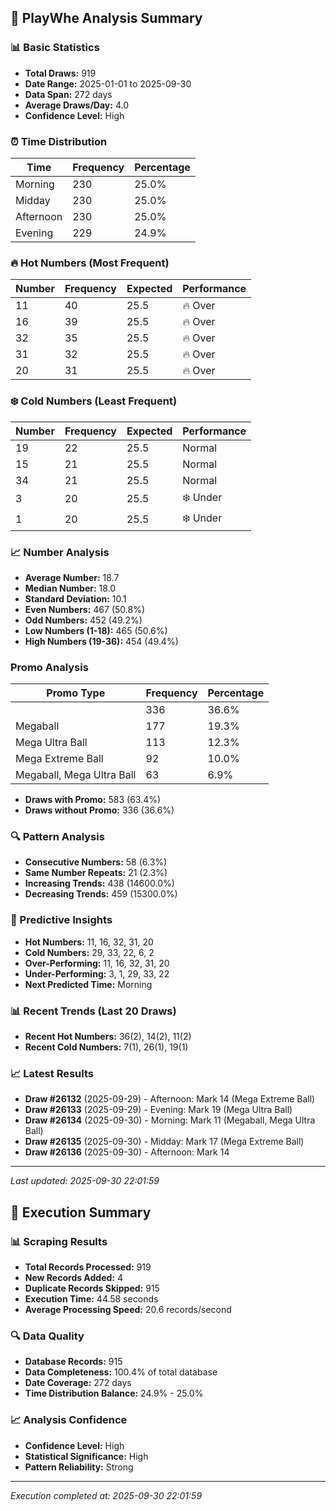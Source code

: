
## 🎯 PlayWhe Analysis Summary

### 📊 Basic Statistics
- **Total Draws:** 919
- **Date Range:** 2025-01-01 to 2025-09-30
- **Data Span:** 272 days
- **Average Draws/Day:** 4.0
- **Confidence Level:** High

### ⏰ Time Distribution
| Time | Frequency | Percentage |
|------|-----------|------------|
| Morning | 230 | 25.0% |
| Midday | 230 | 25.0% |
| Afternoon | 230 | 25.0% |
| Evening | 229 | 24.9% |

### 🔥 Hot Numbers (Most Frequent)
| Number | Frequency | Expected | Performance |
|--------|-----------|----------|-------------|
| 11 | 40 | 25.5 | 🔥 Over |
| 16 | 39 | 25.5 | 🔥 Over |
| 32 | 35 | 25.5 | 🔥 Over |
| 31 | 32 | 25.5 | 🔥 Over |
| 20 | 31 | 25.5 | 🔥 Over |

### ❄️ Cold Numbers (Least Frequent)
| Number | Frequency | Expected | Performance |
|--------|-----------|----------|-------------|
| 19 | 22 | 25.5 | Normal |
| 15 | 21 | 25.5 | Normal |
| 34 | 21 | 25.5 | Normal |
| 3 | 20 | 25.5 | ❄️ Under |
| 1 | 20 | 25.5 | ❄️ Under |

### 📈 Number Analysis
- **Average Number:** 18.7
- **Median Number:** 18.0
- **Standard Deviation:** 10.1
- **Even Numbers:** 467 (50.8%)
- **Odd Numbers:** 452 (49.2%)
- **Low Numbers (1-18):** 465 (50.6%)
- **High Numbers (19-36):** 454 (49.4%)

###  Promo Analysis
| Promo Type | Frequency | Percentage |
|------------|-----------|------------|
|  | 336 | 36.6% |
| Megaball | 177 | 19.3% |
| Mega Ultra Ball | 113 | 12.3% |
| Mega Extreme Ball | 92 | 10.0% |
| Megaball, Mega Ultra Ball | 63 | 6.9% |
- **Draws with Promo:** 583 (63.4%)
- **Draws without Promo:** 336 (36.6%)

### 🔍 Pattern Analysis
- **Consecutive Numbers:** 58 (6.3%)
- **Same Number Repeats:** 21 (2.3%)
- **Increasing Trends:** 438 (14600.0%)
- **Decreasing Trends:** 459 (15300.0%)

### 🔮 Predictive Insights
- **Hot Numbers:** 11, 16, 32, 31, 20
- **Cold Numbers:** 29, 33, 22, 6, 2
- **Over-Performing:** 11, 16, 32, 31, 20
- **Under-Performing:** 3, 1, 29, 33, 22
- **Next Predicted Time:** Morning

### 📊 Recent Trends (Last 20 Draws)
- **Recent Hot Numbers:** 36(2), 14(2), 11(2)
- **Recent Cold Numbers:** 7(1), 26(1), 19(1)

### 📈 Latest Results
- **Draw #26132** (2025-09-29) - Afternoon: Mark 14 (Mega Extreme Ball)
- **Draw #26133** (2025-09-29) - Evening: Mark 19 (Mega Ultra Ball)
- **Draw #26134** (2025-09-30) - Morning: Mark 11 (Megaball, Mega Ultra Ball)
- **Draw #26135** (2025-09-30) - Midday: Mark 17 (Mega Extreme Ball)
- **Draw #26136** (2025-09-30) - Afternoon: Mark 14 

---
*Last updated: 2025-09-30 22:01:59*

## 🚀 Execution Summary

### 📊 Scraping Results
- **Total Records Processed:** 919
- **New Records Added:** 4
- **Duplicate Records Skipped:** 915
- **Execution Time:** 44.58 seconds
- **Average Processing Speed:** 20.6 records/second

### 🔍 Data Quality
- **Database Records:** 915
- **Data Completeness:** 100.4% of total database
- **Date Coverage:** 272 days
- **Time Distribution Balance:** 24.9% - 25.0%

### 📈 Analysis Confidence
- **Confidence Level:** High
- **Statistical Significance:** High
- **Pattern Reliability:** Strong

---
*Execution completed at: 2025-09-30 22:01:59*
